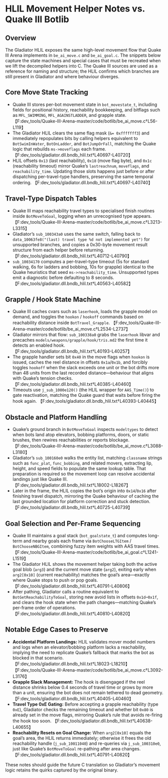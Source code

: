 # HLIL Movement Helper Notes vs. Quake III Botlib

## Overview
The Gladiator HLIL exposes the same high-level movement flow that Quake III Arena implements in `be_ai_move.c` and `be_ai_goal.c`. The snippets below capture the state machines and special cases that must be recreated when we lift the decompiled helpers into C. The Quake III sources are used as a reference for naming and structure; the HLIL confirms which branches are still present in Gladiator and where behaviour diverges.

## Core Move State Tracking
* Quake III stores per-bot movement state in `bot_movestate_t`, including fields for positional history, reachability bookkeeping, and bitflags such as `MFL_SWIMMING`, `MFL_AGAINSTLADDER`, and grapple state. 【F:dev_tools/Quake-III-Arena-master/code/botlib/be_ai_move.c†L56-L119】
* The Gladiator HLIL clears the same flag mask (`&= 0xfffffff3`) and immediately repopulates bits by calling helpers equivalent to `BotSwimInWater`, `BotOnLadder`, and `BotJumpOrFall`, matching the Quake logic that rebuilds `ms->moveflags` each frame. 【F:dev_tools/gladiator.dll.bndb_hlil.txt†L40697-L40720】
* HLIL offsets `0x13` (last reachability), `0x18` (move flag byte), and `0x1c` (reachability timeout) mirror Quake’s `lastreachnum`, `moveflags`, and `reachability_time`. Updating those slots happens just before or after dispatching per-travel-type handlers, preserving the same temporal ordering. 【F:dev_tools/gladiator.dll.bndb_hlil.txt†L40697-L40740】

## Travel-Type Dispatch Tables
* Quake III maps reachability travel types to specialised finish routines inside `BotMoveToGoal`, logging when an unrecognised type appears. 【F:dev_tools/Quake-III-Arena-master/code/botlib/be_ai_move.c†L3213-L3315】
* Gladiator’s `sub_100343a0` uses the same switch, falling back to `data_10063fe8("(last) travel type %d not implemented yet")` for unsupported branches, and copies a 0x30-byte movement result structure from each helper before returning. 【F:dev_tools/gladiator.dll.bndb_hlil.txt†L40712-L40790】
* `sub_10034170` computes a per-travel-type timeout (5s for standard walking, 6s for ladders and bobbing, 10s for grapple) identical to the Quake heuristics that seed `ms->reachability_time`. Unsupported types emit a diagnostic before defaulting to 8 seconds. 【F:dev_tools/gladiator.dll.bndb_hlil.txt†L40563-L40582】

## Grapple / Hook State Machine
* Quake III caches cvars such as `laserhook`, loads the grapple model on demand, and toggles the `hookon` / `hookoff` commands based on reachability distance inside `BotTravel_Grapple`. 【F:dev_tools/Quake-III-Arena-master/code/botlib/be_ai_move.c†L2534-L2737】
* Gladiator mirrors that flow: `sub_100338a0` grabs the `laserhook` libvar and precaches `models/weapons/grapple/hook/tris.md2` the first time it detects an enabled hook. 【F:dev_tools/gladiator.dll.bndb_hlil.txt†L40193-L40257】
* The grapple handler sets bit `0x40` in the move flags when `hookon` is issued, caches the reel distance in offsets `0x1a`/`0x1b`, and forcibly toggles `hookoff` when the slack exceeds one unit or the bot drifts more than 48 units from the last recorded distance—behaviour that aligns with Quake’s tension checks. 【F:dev_tools/gladiator.dll.bndb_hlil.txt†L40385-L40460】
* Timeouts use `j_sub_1000e120()` (the HLIL wrapper for `AAS_Time()`) to gate reactivation, matching the Quake guard that waits before firing the hook again. 【F:dev_tools/gladiator.dll.bndb_hlil.txt†L40393-L40445】

## Obstacle and Platform Handling
* Quake’s ground branch in `BotMoveToGoal` inspects `modeltypes` to detect when bots land atop elevators, bobbing platforms, doors, or static brushes, then rewires reachabilities or reports blockage. 【F:dev_tools/Quake-III-Arena-master/code/botlib/be_ai_move.c†L3088-L3180】
* Gladiator’s `sub_100160e0` walks the entity list, matching `classname` strings such as `func_plat`, `func_bobbing`, and related movers, extracting lip, height, and speed fields to populate the same lookup table. That preparation is required so the movement loop can resolve accidental landings just like Quake III. 【F:dev_tools/gladiator.dll.bndb_hlil.txt†L18002-L18267】
* Later in the frame, the HLIL copies the bot’s origin into `0x14`/`0x16` after finishing travel dispatch, mirroring the Quake behaviour of caching the last grounded location for platform correction and stuck detection. 【F:dev_tools/gladiator.dll.bndb_hlil.txt†L40725-L40739】

## Goal Selection and Per-Frame Sequencing
* Quake III maintains a goal stack (`bot_goalstate_t`) and computes long-term and nearby goals each frame via `BotChooseLTGItem` / `BotChooseNBGItem`, combining fuzzy item weights with AAS travel times. 【F:dev_tools/Quake-III-Arena-master/code/botlib/be_ai_goal.c†L1241-L1519】
* The Gladiator HLIL shows the movement helper taking both the active goal blob (`arg3`) and the current move state (`arg2`), exiting early when `arg2[0x10]` (current reachability) matches the goal’s area—exactly where Quake stops to push or pop goals. 【F:dev_tools/gladiator.dll.bndb_hlil.txt†L40791-L40806】
* After pathing, Gladiator calls a routine equivalent to `BotGetReachabilityToGoal`, storing new avoid lists in offsets `0x1d`–`0x1f`, and clears the hook state when the path changes—matching Quake’s per-frame order of operations. 【F:dev_tools/gladiator.dll.bndb_hlil.txt†L40810-L40820】

## Notable Edge Cases to Preserve
* **Accidental Platform Landings:** HLIL validates mover model numbers and logs when an elevator/bobbing platform lacks a reachability, implying the need to replicate Quake’s fallback that marks the bot as blocked in that scenario. 【F:dev_tools/gladiator.dll.bndb_hlil.txt†L18023-L18210】【F:dev_tools/Quake-III-Arena-master/code/botlib/be_ai_move.c†L3092-L3176】
* **Grapple Slack Management:** The hook is disengaged if the reel distance shrinks below 0.4 seconds of travel time or grows by more than a unit, ensuring the bot does not remain tethered to dead geometry. 【F:dev_tools/gladiator.dll.bndb_hlil.txt†L40405-L40460】
* **Travel Type 0xE Gating:** Before accepting a grapple reachability (type `0xE`), Gladiator checks the remaining timeout and whether bit `0x80` is already set in the move flags, mirroring Quake’s rule that avoids re-firing the hook too soon. 【F:dev_tools/gladiator.dll.bndb_hlil.txt†L40638-L40655】
* **Reachability Resets on Goal Change:** When `arg2[0x10]` equals the goal’s area, the HLIL returns immediately; otherwise it frees the old reachability handle (`j_sub_10011040`) and re-queries via `j_sub_100310e0`, just like Quake’s `BotMoveToGoal` re-pathing after area changes. 【F:dev_tools/gladiator.dll.bndb_hlil.txt†L40791-L40820】

These notes should guide the future C translation so Gladiator’s movement logic retains the quirks captured by the original binary.
